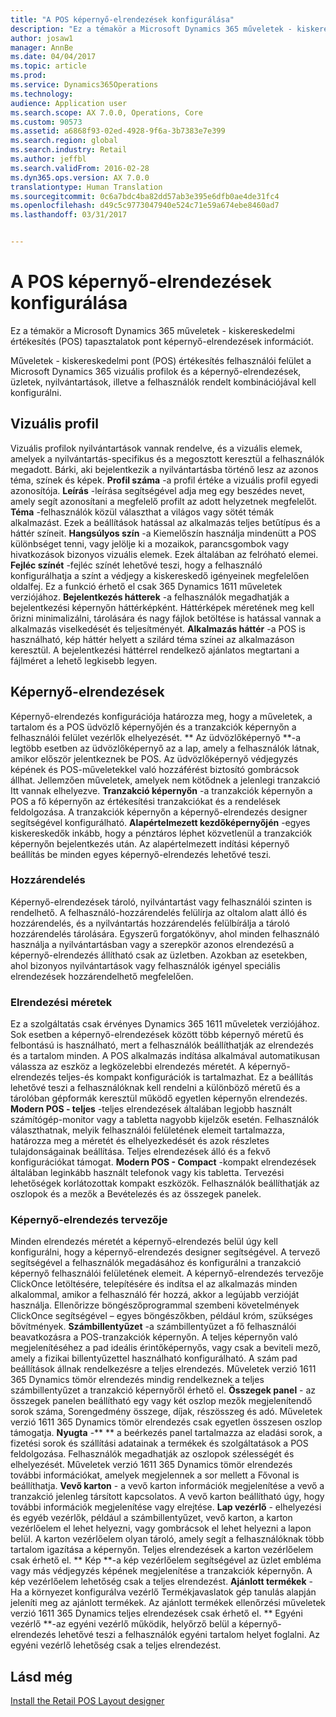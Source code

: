 ```yaml
---
title: "A POS képernyő-elrendezések konfigurálása"
description: "Ez a témakör a Microsoft Dynamics 365 műveletek - kiskereskedelmi értékesítés (POS) tapasztalatok pont képernyő-elrendezések információt."
author: josaw1
manager: AnnBe
ms.date: 04/04/2017
ms.topic: article
ms.prod: 
ms.service: Dynamics365Operations
ms.technology: 
audience: Application user
ms.search.scope: AX 7.0.0, Operations, Core
ms.custom: 90573
ms.assetid: a6868f93-02ed-4928-9f6a-3b7383e7e399
ms.search.region: global
ms.search.industry: Retail
ms.author: jeffbl
ms.search.validFrom: 2016-02-28
ms.dyn365.ops.version: AX 7.0.0
translationtype: Human Translation
ms.sourcegitcommit: 0c6a7bdc4ba82dd57ab3e395e6dfb0ae4de31fc4
ms.openlocfilehash: d49c5c9773047940e524c71e59a674ebe8460ad7
ms.lasthandoff: 03/31/2017


---
```


# <a name="configure-screen-layouts-for-pos"></a>A POS képernyő-elrendezések konfigurálása

Ez a témakör a Microsoft Dynamics 365 műveletek - kiskereskedelmi értékesítés (POS) tapasztalatok pont képernyő-elrendezések információt.

Műveletek - kiskereskedelmi pont (POS) értékesítés felhasználói felület a Microsoft Dynamics 365 vizuális profilok és a képernyő-elrendezések, üzletek, nyilvántartások, illetve a felhasználók rendelt kombinációjával kell konfigurálni.

## <a name="visual-profile"></a>Vizuális profil
Vizuális profilok nyilvántartások vannak rendelve, és a vizuális elemek, amelyek a nyilvántartás-specifikus és a megosztott keresztül a felhasználók megadott. Bárki, aki bejelentkezik a nyilvántartásba történő lesz az azonos téma, színek és képek. **Profil száma** -a profil értéke a vizuális profil egyedi azonosítója. **Leírás** -leírása segítségével adja meg egy beszédes nevet, amely segít azonosítani a megfelelő profilt az adott helyzetnek megfelelőt. **Téma** -felhasználók közül választhat a világos vagy sötét témák alkalmazást. Ezek a beállítások hatással az alkalmazás teljes betűtípus és a háttér színeit. **Hangsúlyos szín** -a Kiemelőszín használja mindenütt a POS különbséget tenni, vagy jelölje ki a mozaikok, parancsgombok vagy hivatkozások bizonyos vizuális elemek. Ezek általában az felróható elemei. **Fejléc színét** -fejléc színét lehetővé teszi, hogy a felhasználó konfigurálhatja a színt a védjegy a kiskereskedő igényeinek megfelelően oldalfej. Ez a funkció érhető el csak 365 Dynamics 1611 műveletek verziójához. **Bejelentkezés hátterek** -a felhasználók megadhatják a bejelentkezési képernyőn háttérképként. Háttérképek méretének meg kell őrizni minimalizálni, tárolására és nagy fájlok betöltése is hatással vannak a alkalmazás viselkedését és teljesítményét. **Alkalmazás háttér** -a POS is használható, kép háttér helyett a szilárd téma színei az alkalmazáson keresztül. A bejelentkezési háttérrel rendelkező ajánlatos megtartani a fájlméret a lehető legkisebb legyen.

## <a name="screen-layouts"></a>Képernyő-elrendezések
Képernyő-elrendezés konfigurációja határozza meg, hogy a műveletek, a tartalom és a POS üdvözlő képernyőjén és a tranzakciók képernyőn a felhasználói felület vezérlők elhelyezését. ** Az üdvözlőképernyő **-a legtöbb esetben az üdvözlőképernyő az a lap, amely a felhasználók látnak, amikor először jelentkeznek be POS. Az üdvözlőképernyő védjegyzés képének és POS-műveletekkel való hozzáférést biztosító gombrácsok állhat. Jellemzően műveletek, amelyek nem kötődnek a jelenlegi tranzakció Itt vannak elhelyezve. **Tranzakció képernyőn** -a tranzakciók képernyőn a POS a fő képernyőn az értékesítési tranzakciókat és a rendelések feldolgozása. A tranzakciók képernyőn a képernyő-elrendezés designer segítségével konfigurálható. **Alapértelmezett kezdőképernyőjén** -egyes kiskereskedők inkább, hogy a pénztáros léphet közvetlenül a tranzakciók képernyőn bejelentkezés után. Az alapértelmezett indítási képernyő beállítás be minden egyes képernyő-elrendezés lehetővé teszi.

### <a name="assignment"></a>Hozzárendelés

Képernyő-elrendezések tároló, nyilvántartást vagy felhasználói szinten is rendelhető. A felhasználó-hozzárendelés felülírja az oltalom alatt álló és hozzárendelés, és a nyilvántartás hozzárendelés felülbírálja a tároló hozzárendelés tárolására. Egyszerű forgatókönyv, ahol minden felhasználó használja a nyilvántartásban vagy a szerepkör azonos elrendezésű a képernyő-elrendezés állítható csak az üzletben. Azokban az esetekben, ahol bizonyos nyilvántartások vagy felhasználók igényel speciális elrendezések hozzárendelhető megfelelően.

### <a name="layout-sizes"></a>Elrendezési méretek

Ez a szolgáltatás csak érvényes Dynamics 365 1611 műveletek verziójához. Sok esetben a képernyő-elrendezések között több képernyő méretű és felbontású is használható, mert a felhasználók beállíthatják az elrendezés és a tartalom minden. A POS alkalmazás indítása alkalmával automatikusan válassza az eszköz a legközelebbi elrendezés méretét. A képernyő-elrendezés teljes-és kompakt konfigurációk is tartalmazhat. Ez a beállítás lehetővé teszi a felhasználóknak kell rendelni a különböző méretű és a tárolóban gépformák keresztül működő egyetlen képernyőn elrendezés. **Modern POS - teljes** -teljes elrendezések általában legjobb használt számítógép-monitor vagy a tabletta nagyobb kijelzők esetén. Felhasználók választhatnak, melyik felhasználói felületének elemeit tartalmazza, határozza meg a méretét és elhelyezkedését és azok részletes tulajdonságainak beállítása. Teljes elrendezések álló és a fekvő konfigurációkat támogat. **Modern POS - Compact** -kompakt elrendezések általában leginkább használt telefonok vagy kis tabletta. Tervezési lehetőségek korlátozottak kompakt eszközök. Felhasználók beállíthatják az oszlopok és a mezők a Bevételezés és az összegek panelek.

### <a name="screen-layout-designer"></a>Képernyő-elrendezés tervezője

Minden elrendezés méretét a képernyő-elrendezés belül úgy kell konfigurálni, hogy a képernyő-elrendezés designer segítségével. A tervező segítségével a felhasználók megadásához és konfigurálni a tranzakció képernyő felhasználói felületének elemeit. A képernyő-elrendezés tervezője ClickOnce letöltésére, telepítésére és indítsa el az alkalmazás minden alkalommal, amikor a felhasználó fér hozzá, akkor a legújabb verzióját használja. Ellenőrizze böngészőprogrammal szembeni követelmények ClickOnce segítségével – egyes böngészőkben, például króm, szükséges bővítmények. **Számbillentyűzet** -a számbillentyűzet a fő felhasználói beavatkozásra a POS-tranzakciók képernyőn. A teljes képernyőn való megjelenítéséhez a pad ideális érintőképernyős, vagy csak a beviteli mező, amely a fizikai billentyűzettel használható konfigurálható. A szám pad beállítások állnak rendelkezésre a teljes elrendezés. Műveletek verzió 1611 365 Dynamics tömör elrendezés mindig rendelkeznek a teljes számbillentyűzet a tranzakció képernyőről érhető el. **Összegek panel** - az összegek panelen beállítható egy vagy két oszlop mezők megjelenítendő sorok száma, Sorengedmény összege, díjak, részösszeg és adó. Műveletek verzió 1611 365 Dynamics tömör elrendezés csak egyetlen összesen oszlop támogatja. **Nyugta** -** ** a beérkezés panel tartalmazza az eladási sorok, a fizetési sorok és szállítási adatainak a termékek és szolgáltatások a POS feldolgozása. Felhasználók megadhatják az oszlopok szélességét és elhelyezését. Műveletek verzió 1611 365 Dynamics tömör elrendezés további információkat, amelyek megjelennek a sor mellett a Fővonal is beállíthatja. **Vevő karton** - a vevő karton információk megjelenítése a vevő a tranzakció jelenleg társított kapcsolatos. A vevő karton beállítható úgy, hogy további információk megjelenítése vagy elrejtése. **Lap vezérlő** - elhelyezési és egyéb vezérlők, például a számbillentyűzet, vevő karton, a karton vezérlőelem el lehet helyezni, vagy gombrácsok el lehet helyezni a lapon belül. A karton vezérlőelem olyan tároló, amely segít a felhasználóknak több tartalom igazítása a képernyőn. Teljes elrendezések a karton vezérlőelem csak érhető el. ** Kép **-a kép vezérlőelem segítségével az üzlet embléma vagy más védjegyzés képének megjelenítése a tranzakciók képernyőn. A kép vezérlőelem lehetőség csak a teljes elrendezést. **Ajánlott termékek** - Ha a környezet konfigurálva vezérlő Termékjavaslatok gép tanulás alapján jeleníti meg az ajánlott termékek. Az ajánlott termékek ellenőrzési műveletek verzió 1611 365 Dynamics teljes elrendezések csak érhető el. ** Egyéni vezérlő **-az egyéni vezérlő működik, helyőrző belül a képernyő-elrendezés lehetővé teszi a felhasználók egyéni tartalom helyet foglalni. Az egyéni vezérlő lehetőség csak a teljes elrendezést.

<a name="see-also"></a>Lásd még
--------

[Install the Retail POS Layout designer](install-pos-layout-designer.md)


